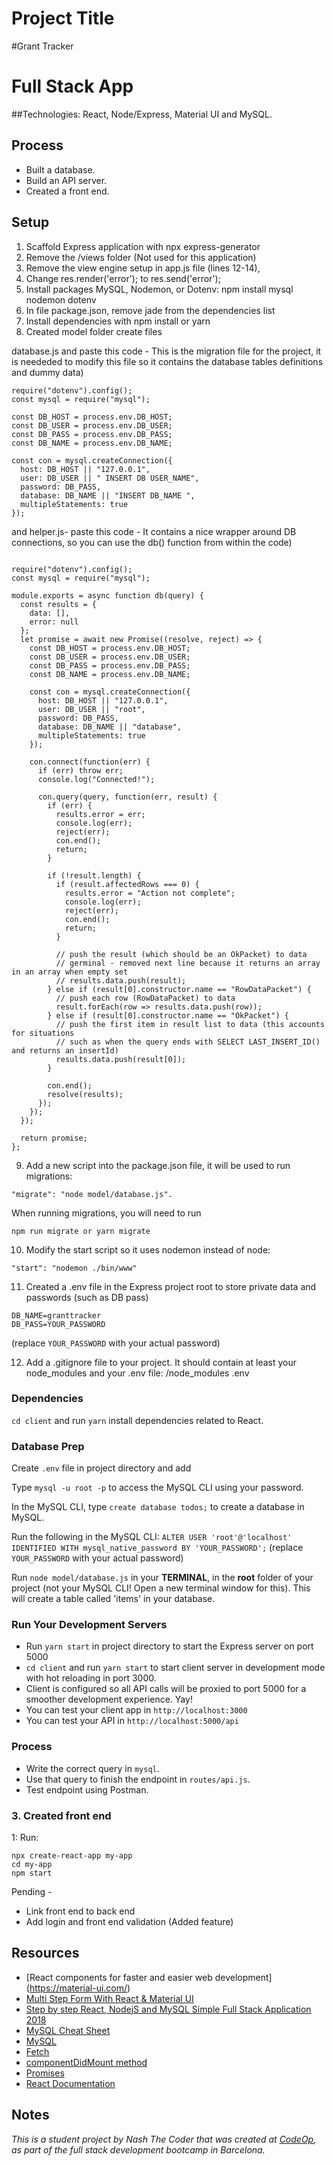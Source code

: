 # Project Title

#Grant Tracker 
# Full Stack App

##Technologies: React, Node/Express, Material UI and MySQL.

## Process 

- Built a database.
- Build an API server.
- Created a front end. 

## Setup
1. Scaffold Express application with npx express-generator
2. Remove the /views folder (Not used for this application)
3. Remove the view engine setup in app.js file (lines 12-14), 
4. Change res.render('error'); to res.send('error'); 
5. Install packages MySQL, Nodemon, or Dotenv: npm install mysql nodemon dotenv
6. In file package.json, remove jade from the dependencies list
7. Install dependencies with npm install or yarn
8. Created model folder create files 

database.js and paste this code - This is the migration file for the project, it is neededed to modify this file so it contains the database tables definitions and dummy data)
```
require("dotenv").config();
const mysql = require("mysql");

const DB_HOST = process.env.DB_HOST;
const DB_USER = process.env.DB_USER;
const DB_PASS = process.env.DB_PASS;
const DB_NAME = process.env.DB_NAME;

const con = mysql.createConnection({
  host: DB_HOST || "127.0.0.1",
  user: DB_USER || " INSERT DB USER_NAME",
  password: DB_PASS,
  database: DB_NAME || "INSERT DB_NAME ",
  multipleStatements: true
});
```

and helper.js- paste this code   - It contains a nice wrapper around DB connections, so you can use the db() function from within the code)
```

require("dotenv").config();
const mysql = require("mysql");

module.exports = async function db(query) {
  const results = {
    data: [],
    error: null
  };
  let promise = await new Promise((resolve, reject) => {
    const DB_HOST = process.env.DB_HOST;
    const DB_USER = process.env.DB_USER;
    const DB_PASS = process.env.DB_PASS;
    const DB_NAME = process.env.DB_NAME;

    const con = mysql.createConnection({
      host: DB_HOST || "127.0.0.1",
      user: DB_USER || "root",
      password: DB_PASS,
      database: DB_NAME || "database",
      multipleStatements: true
    });

    con.connect(function(err) {
      if (err) throw err;
      console.log("Connected!");

      con.query(query, function(err, result) {
        if (err) {
          results.error = err;
          console.log(err);
          reject(err);
          con.end();
          return;
        }

        if (!result.length) {
          if (result.affectedRows === 0) {
            results.error = "Action not complete";
            console.log(err);
            reject(err);
            con.end();
            return;
          }

          // push the result (which should be an OkPacket) to data
          // germinal - removed next line because it returns an array in an array when empty set
          // results.data.push(result);
        } else if (result[0].constructor.name == "RowDataPacket") {
          // push each row (RowDataPacket) to data
          result.forEach(row => results.data.push(row));
        } else if (result[0].constructor.name == "OkPacket") {
          // push the first item in result list to data (this accounts for situations
          // such as when the query ends with SELECT LAST_INSERT_ID() and returns an insertId)
          results.data.push(result[0]);
        }

        con.end();
        resolve(results);
      });
    });
  });

  return promise;
};

```

9. Add a new script into the package.json file, it will be used to run migrations: 
```
"migrate": "node model/database.js". 
```
When running migrations, you will need to run 
```
npm run migrate or yarn migrate
```

10. Modify the start script so it uses nodemon instead of node: 
```
"start": "nodemon ./bin/www"
```

11. Created a .env file in the Express project root to store private data and passwords (such as DB pass) 

```
DB_NAME=granttracker
DB_PASS=YOUR_PASSWORD

```
(replace `YOUR_PASSWORD` with your actual password)

12. Add a .gitignore file to your project. It should contain at least your node_modules and your .env file:
/node_modules
.env

### Dependencies

`cd client` and run `yarn` install dependencies related to React.

### Database Prep

Create `.env` file in project directory and add

Type `mysql -u root -p` to access the MySQL CLI using your password.

In the MySQL CLI, type `create database todos;` to create a database in MySQL.

Run the following in the MySQL CLI: `ALTER USER 'root'@'localhost' IDENTIFIED WITH mysql_native_password BY 'YOUR_PASSWORD';` (replace `YOUR_PASSWORD` with your actual password)

Run `node model/database.js` in your **TERMINAL**, in the **root** folder of your project (not your MySQL CLI! Open a new terminal window for this). This will create a table called 'items' in your database.

### Run Your Development Servers

- Run `yarn start` in project directory to start the Express server on port 5000
- `cd client` and run `yarn start` to start client server in development mode with hot reloading in port 3000.
- Client is configured so all API calls will be proxied to port 5000 for a smoother development experience. Yay!
- You can test your client app in `http://localhost:3000`
- You can test your API in `http://localhost:5000/api`

### Process

- Write the correct query in `mysql`.
- Use that query to finish the endpoint in `routes/api.js`.
- Test endpoint using Postman.

### 3. Created front end
1: Run:
```
npx create-react-app my-app
cd my-app
npm start

```

Pending - 
- Link front end to back end 
- Add login and front end validation (Added feature)
## Resources

- [React components for faster and easier web development] (https://material-ui.com/)
- [Multi Step Form With React & Material UI](https://www.youtube.com/watch?v=zT62eVxShsY)
- [Step by step React, NodejS and MySQL Simple Full Stack Application 2018](https://dev.to/kmaryam27/step-by-step-react-nodejs-and-mysql-simple-full-stack-application-2018-part-4-2bhg)
- [MySQL Cheat Sheet](http://www.mysqltutorial.org/mysql-cheat-sheet.aspx)
- [MySQL](https://dev.mysql.com/doc/refman/8.0/en/database-use.html)
- [Fetch](https://developer.mozilla.org/en-US/docs/Web/API/Fetch_API/Using_Fetch)
- [componentDidMount method](https://reactjs.org/docs/state-and-lifecycle.html)
- [Promises](https://developer.mozilla.org/en-US/docs/Web/JavaScript/Reference/Global_Objects/Promise)
- [React Documentation](https://reactjs.org/docs/hello-world.html)


## Notes

_This is a student project by Nash The Coder that was created at [CodeOp](http://CodeOp.tech), as part of the full stack development bootcamp in Barcelona._
